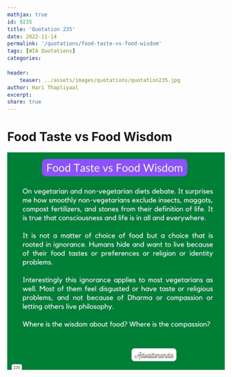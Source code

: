 ```yaml
---
mathjax: true
id: 9235
title: 'Quotation 235'
date: 2022-11-14
permalink: '/quotations/food-taste-vs-food-wisdom'
tags: [WIA Quotations] 
categories: 

header:
    teaser: ../assets/images/quotations/quotation235.jpg
author: Hari Thapliyaal 
excerpt:
share: true 
---
```


# Food Taste vs Food Wisdom

![Food Taste vs Food Wisdom](../assets/images/quotations/quotation235.jpg)
